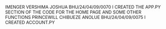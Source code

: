 IMENGER VERSHIMA JOSHUA BHU/24/04/09/0070 I CREATED THE APP.PY SECTION OF THE CODE FOR THE HOME PAGE AND SOME OTHER FUNCTIONS
PRINCEWILL CHIBUEZE ANOLUE BHU/24/04/09/0075 I CREATED ACCOUNT.PY
